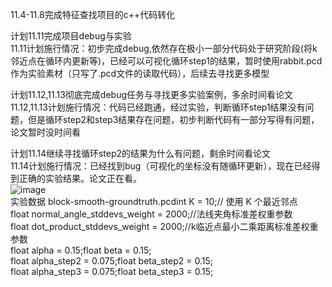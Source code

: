 11.4-11.8完成特征查找项目的c++代码转化  

计划11.11完成项目debug与实验  
11.11计划施行情况：初步完成debug,依然存在极小一部分代码处于研究阶段(将k邻近点在循环内更新等)，已经可以可视化循环step1的结果，暂时使用rabbit.pcd作为实验素材（只写了.pcd文件的读取代码），后续去寻找更多模型  

计划11.12,11.13彻底完成debug任务与寻找更多实验案例，多余时间看论文  
11.12,11.13计划施行情况：代码已经跑通，经过实验，判断循环step1结果没有问题，但是循环step2和step3结果存在问题，初步判断代码有一部分写得有问题，论文暂时没时间看  

计划11.14继续寻找循环step2的结果为什么有问题，剩余时间看论文  
11.14计划施行情况：已经找到bug（可视化的坐标没有随循环更新），现在已经得到正确的实验结果。论文正在看。  
![image](https://github.com/user-attachments/assets/e3d76067-7b68-41ba-b1a0-582e5a84c0ce)  
实验数据 block-smooth-groundtruth.pcdint   K = 10;// 使用 K 个最近邻点  
float normal_angle_stddevs_weight = 2000;//法线夹角标准差权重参数  
float dot_product_stddevs_weight = 2000;//k临近点最小二乘距离标准差权重参数  
float alpha = 0.15;float beta = 0.15;  
float alpha_step2 = 0.075;float beta_step2 = 0.15;  
float alpha_step3 = 0.075;float beta_step3 = 0.15;
